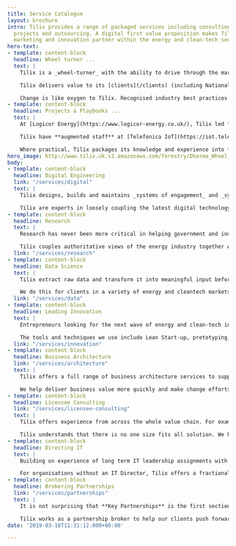 ```yaml
---
title: Service Catalogue
layout: brochure
intro: Tilix provides a range of packaged services including consulting, interim management,
  projects and outsourcing. A digital first value proposition makes Tilix an ideal
  marketing and innovation partner within the energy and clean-tech sectors.
hero-text:
- template: content-block
  headline: Wheel turner ...
  text: |
    Tilix is a _wheel-turner_ with the ability to drive through the marketing and innovation challenges on the road to winning the fossil fuel end game.

    Tilix delivers value to its [clients](/clients) (including National Grid, Ofgem and Smart DCC) through **projects, staff augmentation & playbooks**. The Tilix service catalogue builds on extensive Director’s experience from interim management positions at Ovo Energy and Good Energy.

    Change is like oxygen to Tilix. Recognised industry best practices are the tools of Tilix’s trade.
- template: content-block
  headline: Projects & Playbooks ...
  text: |
    At [Logicor Energy](https://www.logicor-energy.co.uk/), Tilix led **projects** are instrumental in setting up an electricity supply business.

    Tilix have **augmented staff** at [Telefonica IoT](https://iot.telefonica.com/) (as the comms hub Technical Lead for [SMIP]()) and at National Grid (as industrial IoT & Analytics architect for the [Deeside Project](http://deeside.nationalgrid.co.uk/)).

    Where practical, Tilix packages its knowledge and experience into **playbooks**: repeatable, preconfigured solution kits tailored to market requirements which leverage pre-established processes and technology. Deliverables are customised as opposed to custom.
hero_image: http://www.tilix.uk.s3.amazonaws.com/forestry/Dharma_Wheel.png
body:
- template: content-block
  headline: Digital Engineering
  link: "/services/digital"
  text: |
    Tilix designs, builds and maintains _systems of engagement_ and _systems of intelligence_ that deliver value across the whole energy value chain.

    Tilix are experts in loosely coupling the latest digital technology with _systems of record_ from Independent Software Vendors (ISVs) including [Generis](https://www.generis.co.uk), [Gentrack](https://www.gentrack.com/), [Utiligroup](https://www.utiligroup.com/), [Ferranti](http://www.ferranti.be/), [AMT-Sybex](https://www.amt-sybex.com/), [CGI](https://www.cgi.com/en/utilities) and [Senapt](https://senapt.co.uk).
- template: content-block
  headline: Research
  text: |
    Research has never been more critical in helping government and industry increase the stock of knowledge on local, regional, national and international problems and opportunities in energy.

    Tilix couples authoritative views of the energy industry together with modern market research methods which gives our clients a unique perspective on the smart and digital transformation of energy.
  link: "/services/research"
- template: content-block
  headline: Data Science
  text: |
    Tilix extract raw data and transform it into meaningful input before executing scientific algorithms and preparing visualisations.

    We do this for clients in a variety of energy and cleantech markets. For example, in energy management Tilix data science guides our clients to reduce energy costs and carbon.
  link: "/services/data"
- template: content-block
  headline: Leading Innovation
  text: |
    Entrepreneurs looking for the next wave of energy and clean-tech innovation turn to Tilix to help generate ideas, find the most promising options and create tangible results.

    The tools and techniques we use include Lean Start-up, pretotyping, prototyping, Business Model Canvas, ideation workshops, natural planning and (good old fashioned) brainstorming.
  link: "/services/innovation"
- template: content-block
  headline: Business Architecture
  link: "/services/architecture"
  text: |
    Tilix offers a full range of business architecture services to support a broad range of clients in the energy and cleantech sectors.

    We help deliver business value more quickly and make change efforts around people, process and technology more effective. Start-up and SME clients leverage Tilix playbooks to develop their capabilities and deliver a more effective business. Larger enterprises use Tilix to augment their own staff.
- template: content-block
  headline: Licensee Consulting
  link: "/services/licensee-consulting"
  text: |
    Tilix offers experience from across the whole value chain. For example in retail energy, we worked for Ofgem in faster and more reliable switching. In generation and distribution, [Pivot Power](https://www.pivot-power.co.uk/) turned to Tilix for insights.

    Tilix understands that there is no one size fits all solution. We know when to use different tools and how to adapt to different business cycles from startup to turnaround.
- template: content-block
  headline: Directing IT
  text: |
    Building on experience of long term IT leadership assignments with [Ovo](https://www.ovoenergy.com/) and [Good Energy](https://www.goodenergy.co.uk/), Tilix provides a range of IT management and IT governance services to SMEs in the energy, sustainability and clean-tech markets.

    For organisations without an IT Director, Tilix offers a fractional CIO service. For SMEs with an in-house IT capability, Tilix provides ad hoc advisory, interim management and project based solutions on an as needed basis.
- template: content-block
  headline: Brokering Partnerships
  link: "/services/partnerships"
  text: |
    It is not surprising that **Key Partnerships** is the first section of the [Business Model Canvas](https://en.wikipedia.org/wiki/Business_Model_Canvas). There is no such thing as end to end or we can do it all.

    Tilix works as a partnership broker to help our clients push forwards their commercial success in the transition to smart and digital energy.
date: '2019-03-18T11:31:12.000+00:00'

---
```

